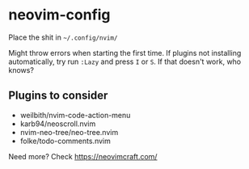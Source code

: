 # neovim-config

Place the shit in `~/.config/nvim/`

Might throw errors when starting the first time. If plugins not installing automatically, try run `:Lazy` and press `I` or `S`. If that doesn't work, who knows?

## Plugins to consider

- weilbith/nvim-code-action-menu
- karb94/neoscroll.nvim
- nvim-neo-tree/neo-tree.nvim 
- folke/todo-comments.nvim


Need more? Check https://neovimcraft.com/
